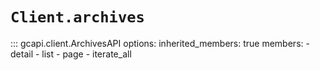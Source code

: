 # `Client.archives`

::: gcapi.client.ArchivesAPI
    options:
        inherited_members: true
        members:
            - detail
            - list
            - page
            - iterate_all
